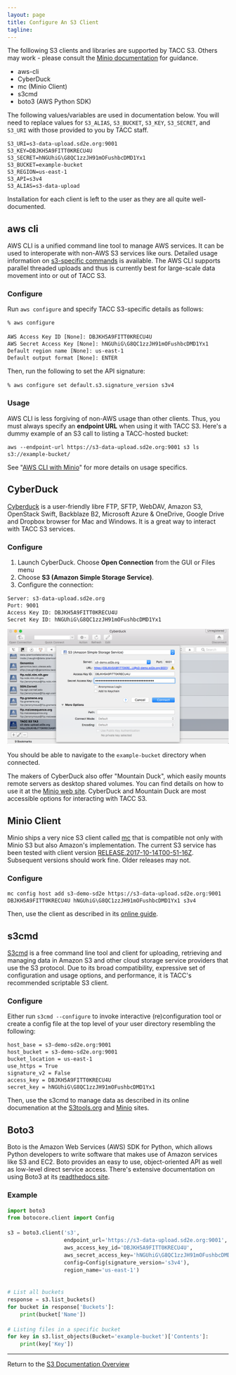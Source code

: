 ```yaml
---
layout: page
title: Configure An S3 Client
tagline:
---
```


The folllowing S3 clients and libraries are supported by TACC S3. Others 
may work - please consult the [Minio documentation][1] for guidance.
* aws-cli
* CyberDuck
* mc (Minio Client)
* s3cmd
* boto3 (AWS Python SDK)

The following values/variables are used in documentation below. You will need
to replace values for `S3_ALIAS`, `S3_BUCKET`, `S3_KEY`, `S3_SECRET`, and 
`S3_URI` with those provided to you by TACC staff.

```
S3_URI=s3-data-upload.sd2e.org:9001
S3_KEY=DBJKH5A9FITT0KRECU4U
S3_SECRET=hNGUhiG\G8QC1zzJH91mOFushbcDMD1Yx1
S3_BUCKET=example-bucket
S3_REGION=us-east-1
S3_API=s3v4
S3_ALIAS=s3-data-upload
```

Installation for each client is left to the user as they are all quite
well-documented. 

## aws cli

AWS CLI is a unified command line tool to manage AWS services. It can be used
to interoperate with non-AWS S3 services like ours. Detailed usage information
on [s3-specific commands][5] is available. The AWS CLI supports parallel 
threaded uploads and thus is currently best for large-scale data movement into
or out of TACC S3. 

### Configure

Run `aws configure` and specify TACC S3-specific details as follows:

```
% aws configure

AWS Access Key ID [None]: DBJKH5A9FITT0KRECU4U
AWS Secret Access Key [None]: hNGUhiG\G8QC1zzJH91mOFushbcDMD1Yx1
Default region name [None]: us-east-1
Default output format [None]: ENTER
```

Then, run the following to set the API signature:

`% aws configure set default.s3.signature_version s3v4`

### Usage

AWS CLI is less forgiving of non-AWS usage than other clients. Thus, you 
must always specify an **endpoint URL** when using it with TACC S3. Here's a
dummy example of an S3 call to listing a TACC-hosted bucket:

```
aws --endpoint-url https://s3-data-upload.sd2e.org:9001 s3 ls s3://example-bucket/
```

See "[AWS CLI with Minio][6]" for more details on usage specifics.

## CyberDuck

[Cyberduck][13] is a user-friendly libre FTP, SFTP, WebDAV, Amazon S3, 
OpenStack Swift, Backblaze B2, Microsoft Azure & OneDrive, Google Drive and
Dropbox browser for Mac and Windows. It is a great way to interact with TACC 
S3 services. 

### Configure

1. Launch CyberDuck. Choose **Open Connection** from the GUI or Files menu
2. Choose **S3 (Amazon Simple Storage Service)**.
3. Configure the connection:

```
Server: s3-data-upload.sd2e.org
Port: 9001
Access Key ID: DBJKH5A9FITT0KRECU4U
Secret Key ID: hNGUhiG\G8QC1zzJH91mOFushbcDMD1Yx1
```

![CyberDuck Connection Window](assets/duck.png "Logo Title Text 1")

You should be able to navigate to the `example-bucket` directory when connected.

The makers of CyberDuck also offer "Mountain Duck", which easily mounts
remote servers as desktop shared volumes. You can find details on how to use
it at the [Minio web site][14]. CyberDuck and Mountain Duck are most
accessible options for interacting with TACC S3.

## Minio Client

Minio ships a very nice S3 client called [mc][1] that is compatible not only with Minio S3 but also Amazon's implementation. The current S3 service has been tested with client version [RELEASE.2017-10-14T00-51-16Z][2]. Subsequent versions should work fine. Older releases may not.

### Configure

```
mc config host add s3-demo-sd2e https://s3-data-upload.sd2e.org:9001 DBJKH5A9FITT0KRECU4U hNGUhiG\G8QC1zzJH91mOFushbcDMD1Yx1 s3v4
```

Then, use the client as described in its [online guide][1].

## s3cmd

[S3cmd][3] is a free command line tool and client for uploading, retrieving and managing data in Amazon S3 and other cloud storage service providers that use the S3 protocol. Due to its broad compatibility, expressive set of configuration and usage options, and performance, it is TACC's recommended scriptable S3 client. 

### Configure

Either run `s3cmd --configure` to invoke interactive (re)configuration tool or create a config file at the top level of your user directory resembling the following:

```
host_base = s3-demo-sd2e.org:9001
host_bucket = s3-demo-sd2e.org:9001
bucket_location = us-east-1
use_https = True
signature_v2 = False
access_key = DBJKH5A9FITT0KRECU4U
secret_key = hNGUhiG\G8QC1zzJH91mOFushbcDMD1Yx1
```

Then, use the s3cmd to manage data as described in its online documenation at the [S3tools.org][3] and [Minio][7] sites.

## Boto3

Boto is the Amazon Web Services (AWS) SDK for Python, which allows Python developers to write software that makes use of Amazon services like S3 and EC2. Boto provides an easy to use, object-oriented API as well as low-level direct service access. There's extensive documentation on using Boto3 at its [readthedocs site][15]. 

### Example


```python
import boto3
from botocore.client import Config

s3 = boto3.client('s3',
                  endpoint_url='https://s3-data-upload.sd2e.org:9001',
                  aws_access_key_id='DBJKH5A9FITT0KRECU4U',
                  aws_secret_access_key='hNGUhiG\G8QC1zzJH91mOFushbcDMD1Yx1',
                  config=Config(signature_version='s3v4'),
                  region_name='us-east-1')


# List all buckets
response = s3.list_buckets()
for bucket in response['Buckets']:
    print(bucket['Name'])

# Listing files in a specific bucket
for key in s3.list_objects(Bucket='example-bucket')['Contents']:
    print(key['Key'])

```

---
Return to the [S3 Documentation Overview](../index.md)

[1]: https://docs.minio.io/docs/minio-client-complete-guide
[2]: https://github.com/minio/mc/releases/tag/RELEASE.2017-10-14T00-51-16Z
[3]: https://s3tools.org/s3cmd
[4]: https://aws.amazon.com/cli/
[5]: http://docs.aws.amazon.com/cli/latest/reference/s3/index.html
[6]: https://docs.minio.io/docs/aws-cli-with-minio
[7]: https://docs.minio.io/docs/s3cmd-with-minio
[8]: https://docs.docker.com/engine/extend/plugins_volume/
[9]: https://hub.docker.com/r/tacc/minfs/
[10]: https://github.com/minio/minfs/tree/master/docker-plugin#a-docker-volume-plugin-for-minfs
[11]: https://trac.cyberduck.io/wiki/help/en/howto/s3#HTTP
[12]: https://svn.cyberduck.io/trunk/profiles/S3%20(HTTP).cyberduckprofile
[13]: https://cyberduck.io/?l=en
[14]: https://docs.minio.io/docs/how-to-use-mountain-duck-with-minio
[15]: http://boto3.readthedocs.io/en/latest/index.html
